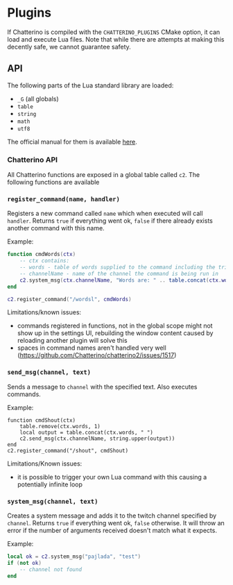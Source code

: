 # Plugins

If Chatterino is compiled with the `CHATTERINO_PLUGINS` CMake option, it can
load and execute Lua files. Note that while there are attempts at making this
decently safe, we cannot guarantee safety.

## API

The following parts of the Lua standard library are loaded:
 - `_G` (all globals)
 - `table`
 - `string`
 - `math`
 - `utf8`

The official manual for them is available [here](https://www.lua.org/manual/5.4/manual.html#6).

### Chatterino API

All Chatterino functions are exposed in a global table called `c2`. The following functions are available

### `register_command(name, handler)`

Registers a new command called `name` which when executed will call `handler`.
Returns `true` if everything went ok, `false` if there already exists another
command with this name.

Example:
```lua
function cmdWords(ctx)
    -- ctx contains:
    -- words - table of words supplied to the command including the trigger
    -- channelName - name of the channel the command is being run in
    c2.system_msg(ctx.channelName, "Words are: " .. table.concat(ctx.words, " "))
end

c2.register_command("/wordsl", cmdWords)
```

Limitations/known issues:
 - commands registered in functions, not in the global scope might not show up in the settings UI,
   rebuilding the window content caused by reloading another plugin will solve this
 - spaces in command names aren't handled very well (https://github.com/Chatterino/chatterino2/issues/1517)

### `send_msg(channel, text)`

Sends a message to `channel` with the specified text. Also executes commands.

Example:
```
function cmdShout(ctx)
    table.remove(ctx.words, 1)
    local output = table.concat(ctx.words, " ")
    c2.send_msg(ctx.channelName, string.upper(output))
end
c2.register_command("/shout", cmdShout)
```

Limitations/Known issues:
 - it is possible to trigger your own Lua command with this causing a potentially infinite loop

### `system_msg(channel, text)`

Creates a system message and adds it to the twitch channel specified by
`channel`. Returns `true` if everything went ok, `false` otherwise. It will
throw an error if the number of arguments received doesn't match what it
expects.

Example:
```lua
local ok = c2.system_msg("pajlada", "test")
if (not ok)
    -- channel not found
end
```

